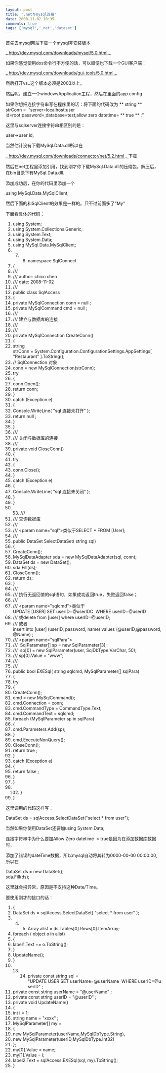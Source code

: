```yaml
---
layout: post
title: '.net与mysql连接'
date: 2008-11-02 10:35
comments: true
tags: ['mysql','.net','dataset']
---
```


首先去mysql网站下载一个mysql非安装版本

[ _ http://dev.mysql.com/downloads/mysql/5.0.html _
](http://dev.mysql.com/downloads/mysql/5.0.html)

如果你感觉使用dos命令行不方便的话，可以顺便也下载一个GUI客户端：

[ _ http://dev.mysql.com/downloads/gui-tools/5.0.html _
](http://dev.mysql.com/downloads/gui-tools/5.0.html)

然后打开vs..这个版本必须是2003以上。

然后呢，建立一个windowsApplication工程，然后在里面的app.config

<?xml   version="1.0"   encoding="utf-8"?>  
<configuration>  
<appSettings>  
<add   key="Restaurant"   value="server=localhost;user
id=root;password=;database=test;allow zero datetime=true;"></add>  
</appSettings>  
</configuration>

如果你想把连接字符串写在程序里的话：将下面的代码改为  ** string  ** strConn =  “server=localhost;user
id=root;password=;database=test;allow zero datetime=  ** true  ** ;”

这里与sqlserver连接字符串相区别的是：

user->user id,

当然估计没有下载MySql.Data.dll所以在

[ _ http://dev.mysql.com/downloads/connector/net/5.2.html _
](http://dev.mysql.com/downloads/connector/net/5.2.html) 下载

然后在net工程里添加引用，找到刚才你下载MySql.Data.dll的压缩包，解压后，在bin目录下有MySql.Data.dll.

添加成功后，在你的代码里添加一个

using MySql.Data.MySqlClient;

然后下面的和SqlClient的效果是一样的。只不过前面多了"My"

下面看具体的代码：

  1. using  System; 
  2. using  System.Collections.Generic; 
  3. using  System.Text; 
  4. using  System.Data; 
  5. using  MySql.Data.MySqlClient; 
  6.   7.   8. namespace  SqlConnect 
  9. { 
  10. /// <summary>
  11. /// author: chico chen 
  12. /// date: 2008-11-02 
  13. /// </summary>
  14. public  class  SqlAccess 
  15. { 
  16. private  MySqlConnection conn =  null  ; 
  17. private  MySqlCommand cmd =  null  ; 
  18. /// <summary>
  19. /// 建立与数据库的连接 
  20. /// </summary>
  21. /// <returns></returns>
  22. private  MySqlConnection CreateConn() 
  23. { 
  24. string  strConn = System.Configuration.ConfigurationSettings.AppSettings[  "Restaurant"  ].ToString(); 
  25. // SqlConnection 对象 
  26. conn =  new  MySqlConnection(strConn); 
  27. try 
  28. { 
  29. conn.Open(); 
  30. return  conn; 
  31. } 
  32. catch  (Exception e) 
  33. { 
  34. Console.WriteLine(  "sql 连接未打开"  ); 
  35. return  null  ; 
  36. } 
  37. } 
  38. /// <summary>
  39. /// 关闭与数据库的连接 
  40. /// </summary>
  41. private  void  CloseConn() 
  42. { 
  43. try 
  44. { 
  45. conn.Close(); 
  46. } 
  47. catch  (Exception e) 
  48. { 
  49. Console.WriteLine(  "sql 连接未关闭"  ); 
  50. } 
  51. } 
  52.   53. /// <summary>
  54. /// 查询数据库 
  55. /// </summary>
  56. /// <param name="sql">类似于SELECT * FROM [User];</param>
  57. /// <returns></returns>
  58. public  DataSet SelectDataSet(  string  sql) 
  59. { 
  60. CreateConn(); 
  61. MySqlDataAdapter sda =  new  MySqlDataAdapter(sql, conn); 
  62. DataSet ds =  new  DataSet(); 
  63. sda.Fill(ds); 
  64. CloseConn(); 
  65. return  ds; 
  66. } 
  67. /// <summary>
  68. /// 执行无返回值的sql语句，如果成功返回true，失败返回false； 
  69. /// </summary>
  70. /// <param name="sqlcmd">类似于UPDATE [USER] SET userID=@userIDC  WHERE userID=@userID 
  71. /// 或delete from [user] where userID=@userID; 
  72. /// 或者insert into [user] (userID, password, name) values (@userID,@password,@Name) ;</param>
  73. /// <param name="sqlPara">
  74. ///  SqlParameter[] sp = new SqlParameter[3]; 
  75. ///  sp[0] = new SqlParameter(user, SqlDbType.VarChar, 50); 
  76. /// sp[0].Value = "www"; 
  77. /// </param>
  78. /// <returns></returns>
  79. public  bool  EXESql(  string  sqlcmd, MySqlParameter[] sqlPara) 
  80. { 
  81. try 
  82. { 
  83. CreateConn(); 
  84. cmd =  new  MySqlCommand(); 
  85. cmd.Connection = conn; 
  86. cmd.CommandType = CommandType.Text; 
  87. cmd.CommandText = sqlcmd; 
  88. foreach  (MySqlParameter sp  in  sqlPara) 
  89. { 
  90. cmd.Parameters.Add(sp); 
  91. } 
  92. cmd.ExecuteNonQuery(); 
  93. CloseConn(); 
  94. return  true  ; 
  95. } 
  96. catch  (Exception e) 
  97. { 
  98. return  false  ; 
  99. } 
  100. } 
  101.   102. } 
  103. } 

这里调用的代码这样写：

DataSet ds = sqlAccess.SelectDataSet("select * from user");

当然如果你使用DataSet还要加using System.Data;

连接字符串中为什么要加Allow Zero datetime  = true是因为在添加数据库数据时，

添加了错误的dateTime数据，所以mysql自动将其转为0000-00-00 00:00:00,所以在

DataSet ds = new DataSet();  
sda.Fill(ds);

这里就会报异常，原因是不支持这种Date/Time。

要使用刚才的接口的话：

  1. { 
  2. DataSet ds = sqlAccess.SelectDataSet(  "select * from user"  ); 
  3.   4.   5. Array alist = ds.Tables[0].Rows[0].ItemArray; 
  6. foreach  (  object  o  in  alist) 
  7. { 
  8. label1.Text += o.ToString(); 
  9. } 
  10. UpdateName(); 
  11. } 
  12.   13.   14. private  const  string  sql =  "UPDATE USER SET userName=@userName  WHERE userID=@userID"  ; 
  15. private  const  string  userName =  "@userName"  ; 
  16. private  const  string  userID =  "@userID"  ; 
  17. private  void  UpdateName() 
  18. { 
  19. int  i = 1; 
  20. string  name =  "xxxx"  ; 
  21. MySqlParameter[] my = 
  22. { 
  23. new  MySqlParameter(userName,MySqlDbType.String), 
  24. new  MySqlParameter(userID,MySqlDbType.Int32) 
  25. }; 
  26. my[0].Value = name; 
  27. my[1].Value = i; 
  28. label2.Text = sqlAccess.EXESql(sql, my).ToString(); 
  29. } 

